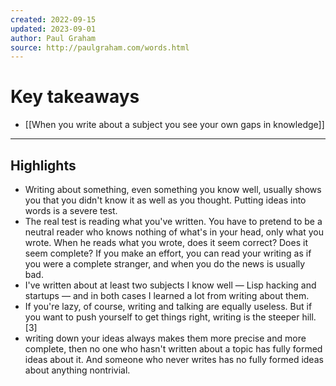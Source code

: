 ```yaml
---
created: 2022-09-15
updated: 2023-09-01
author: Paul Graham
source: http://paulgraham.com/words.html
---
```

# Key takeaways
- [[When you write about a subject you see your own gaps in knowledge]]

---

## Highlights
- Writing about something, even something you know well, usually shows you that you didn't know it as well as you thought. Putting ideas into words is a severe test.
- The real test is reading what you've written. You have to pretend to be a neutral reader who knows nothing of what's in your head, only what you wrote. When he reads what you wrote, does it seem correct? Does it seem complete? If you make an effort, you can read your writing as if you were a complete stranger, and when you do the news is usually bad.
- I've written about at least two subjects I know well — Lisp hacking and startups — and in both cases I learned a lot from writing about them.
- If you're lazy, of course, writing and talking are equally useless. But if you want to push yourself to get things right, writing is the steeper hill.[3]
- writing down your ideas always makes them more precise and more complete, then no one who hasn't written about a topic has fully formed ideas about it. And someone who never writes has no fully formed ideas about anything nontrivial.
